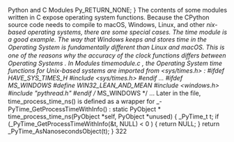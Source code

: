 Python and C Modules Py_RETURN_NONE; } The contents of some modules written in C expose operating system functions. Because the CPython source code needs to compile to macOS, Windows, Linux, and other *nix-based operating systems, there are some special cases. The  time  module is a good example. The way that Windows keeps and stores time in the Operating System is fundamentally diﬀerent than Linux and macOS. This is one of the reasons why the accuracy of the clock functions diﬀers  between Operating Systems . In  Modules timemodule.c , the Operating System time functions for Unix-based systems are imported from  <sys/times.h> : #ifdef HAVE_SYS_TIMES_H #include  <sys/times.h> #endif ... #ifdef MS_WINDOWS #define WIN32_LEAN_AND_MEAN #include  <windows.h> #include  "pythread.h" #endif /* MS_WINDOWS */ ... Later in the ﬁle,  time_process_time_ns()  is deﬁned as a wrapper for  _- PyTime_GetProcessTimeWithInfo() : static  PyObject * time_process_time_ns(PyObject *self, PyObject *unused) { _PyTime_t t; if  (_PyTime_GetProcessTimeWithInfo(&t, NULL) <  0 ) { return  NULL; } return  _PyTime_AsNanosecondsObject(t); } 322